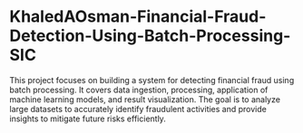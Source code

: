 # KhaledAOsman-Financial-Fraud-Detection-Using-Batch-Processing-SIC
This project focuses on building a system for detecting financial fraud using batch processing. It covers data ingestion, processing, application of machine learning models, and result visualization. The goal is to analyze large datasets to accurately identify fraudulent activities and provide insights to mitigate future risks efficiently.
